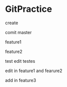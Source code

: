 # GitPractice

create

comit master

feature1

feature2

test edit
testes

edit in feature1 and fearure2

add in feature3
